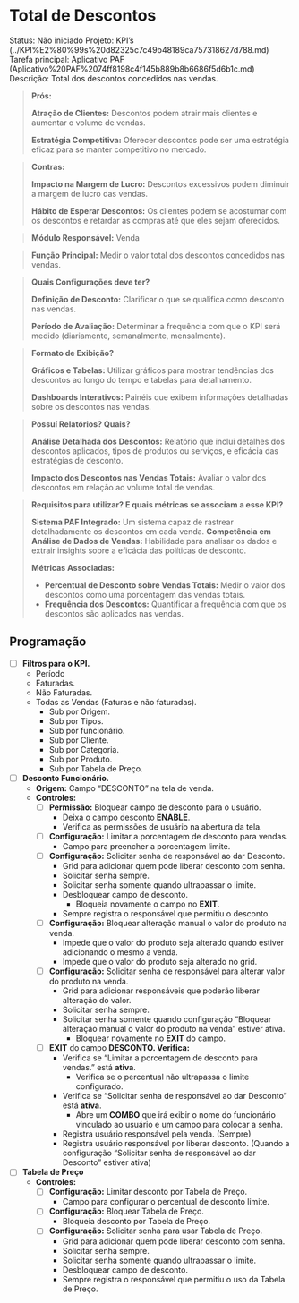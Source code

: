 # Total de Descontos

Status: Não iniciado
Projeto: KPI’s (../KPI%E2%80%99s%20d82325c7c49b48189ca757318627d788.md)
Tarefa principal: Aplicativo PAF (Aplicativo%20PAF%2074ff8198c4f145b889b8b6686f5d6b1c.md)
Descrição: Total dos descontos concedidos nas vendas.

> **Prós:**
> 
> 
> **Atração de Clientes:** Descontos podem atrair mais clientes e aumentar o volume de vendas.
> 
> **Estratégia Competitiva:** Oferecer descontos pode ser uma estratégia eficaz para se manter competitivo no mercado.
> 

> **Contras:**
> 
> 
> **Impacto na Margem de Lucro:** Descontos excessivos podem diminuir a margem de lucro das vendas.
> 
> **Hábito de Esperar Descontos:** Os clientes podem se acostumar com os descontos e retardar as compras até que eles sejam oferecidos.
> 

> **Módulo Responsável:**
Venda
> 

> **Função Principal:**
Medir o valor total dos descontos concedidos nas vendas.
> 

> **Quais Configurações deve ter?**
> 
> 
> **Definição de Desconto:** Clarificar o que se qualifica como desconto nas vendas.
> 
> **Período de Avaliação:** Determinar a frequência com que o KPI será medido (diariamente, semanalmente, mensalmente).
> 

> **Formato de Exibição?**
> 
> 
> **Gráficos e Tabelas:** Utilizar gráficos para mostrar tendências dos descontos ao longo do tempo e tabelas para detalhamento.
> 
> **Dashboards Interativos:** Painéis que exibem informações detalhadas sobre os descontos nas vendas.
> 

> **Possuí Relatórios? Quais?**
> 
> 
> **Análise Detalhada dos Descontos:** Relatório que inclui detalhes dos descontos aplicados, tipos de produtos ou serviços, e eficácia das estratégias de desconto.
> 
> **Impacto dos Descontos nas Vendas Totais:** Avaliar o valor dos descontos em relação ao volume total de vendas.
> 

> **Requisitos para utilizar? E quais métricas se associam a esse KPI?**
> 
> 
> **Sistema PAF Integrado:** Um sistema capaz de rastrear detalhadamente os descontos em cada venda.
> **Competência em Análise de Dados de Vendas:** Habilidade para analisar os dados e extrair insights sobre a eficácia das políticas de desconto.
> 
> **Métricas Associadas:**
> 
> - **Percentual de Desconto sobre Vendas Totais:** Medir o valor dos descontos como uma porcentagem das vendas totais.
> - **Frequência dos Descontos:** Quantificar a frequência com que os descontos são aplicados nas vendas.

## Programação

- [ ]  **Filtros para o KPI.**
    - Período
    - Faturadas.
    - Não Faturadas.
    - Todas as Vendas (Faturas e não faturadas).
        - Sub por Origem.
        - Sub por Tipos.
        - Sub por funcionário.
        - Sub por Cliente.
        - Sub por Categoria.
        - Sub por Produto.
        - Sub por Tabela de Preço.
- [ ]  **Desconto Funcionário.**
    - **Origem:** Campo “DESCONTO” na tela de venda.
    - **Controles:**
        - [ ]  **Permissão:** Bloquear campo de desconto para o usuário.
            - Deixa o campo desconto **ENABLE**.
            - Verifica as permissões de usuário na abertura da tela.
        - [ ]  **Configuração:** Limitar a porcentagem de desconto para vendas.
            - Campo para preencher a porcentagem limite.
        - [ ]  **Configuração:** Solicitar senha de responsável ao dar Desconto.
            - Grid para adicionar quem pode liberar desconto com senha.
            - Solicitar senha sempre.
            - Solicitar senha somente quando ultrapassar o limite.
            - Desbloquear campo de desconto.
                - Bloqueia novamente o campo no **EXIT**.
            - Sempre registra o responsável que permitiu o desconto.
        - [ ]  **Configuração:** Bloquear alteração manual o valor do produto na venda.
            - Impede que o valor do produto seja alterado quando estiver adicionando o mesmo a venda.
            - Impede que o valor do produto seja alterado no grid.
        - [ ]  **Configuração:** Solicitar senha de responsável para alterar valor do produto na venda.
            - Grid para adicionar responsáveis que poderão liberar alteração do valor.
            - Solicitar senha sempre.
            - Solicitar senha somente quando configuração “Bloquear alteração manual o valor do produto na venda” estiver ativa.
                - Bloquear novamente no **EXIT** do campo.
        - [ ]  **EXIT** do campo **DESCONTO. Verifica:**
            - Verifica se “Limitar a porcentagem de desconto para vendas.” está **ativa**.
                - Verifica se o percentual não ultrapassa o limite configurado.
            - Verifica se “Solicitar senha de responsável ao dar Desconto” está **ativa**.
                - Abre um **COMBO** que irá exibir o nome do funcionário vinculado ao usuário e um campo para colocar a senha.
            - Registra usuário responsável pela venda. (Sempre)
            - Registra usuário responsável por liberar desconto. (Quando a configuração “Solicitar senha de responsável ao dar Desconto” estiver ativa)
- [ ]  **Tabela de Preço**
    - **Controles:**
        - [ ]  **Configuração:** Limitar desconto por Tabela de Preço.
            - Campo para configurar o percentual de desconto limite.
        - [ ]  **Configuração:** Bloquear Tabela de Preço.
            - Bloqueia desconto por Tabela de Preço.
        - [ ]  **Configuração:** Solicitar senha para usar Tabela de Preço.
            - Grid para adicionar quem pode liberar desconto com senha.
            - Solicitar senha sempre.
            - Solicitar senha somente quando ultrapassar o limite.
            - Desbloquear campo de desconto.
            - Sempre registra o responsável que permitiu o uso da Tabela de Preço.
